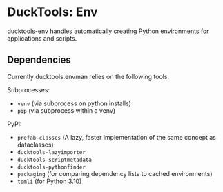 # DuckTools: Env #

ducktools-env handles automatically creating Python environments for applications and scripts.

## Dependencies ##

Currently ducktools.envman relies on the following tools.

Subprocesses:
* `venv` (via subprocess on python installs)
* `pip` (via subprocess within a venv)

PyPI: 
* `prefab-classes` (A lazy, faster implementation of the same concept as dataclasses)
* `ducktools-lazyimporter`
* `ducktools-scriptmetadata`
* `ducktools-pythonfinder`
* `packaging` (for comparing dependency lists to cached environments)
* `tomli` (for Python 3.10)
